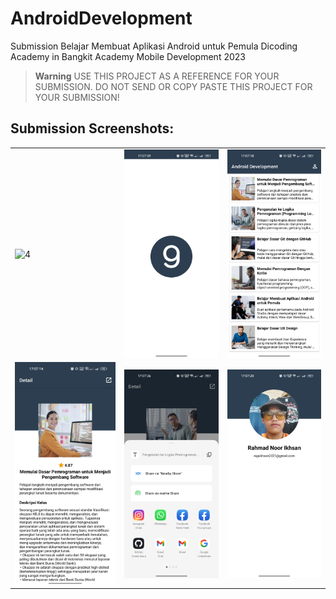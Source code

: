 # AndroidDevelopment
Submission Belajar Membuat Aplikasi Android untuk Pemula Dicoding Academy in Bangkit Academy Mobile Development 2023

> **Warning**
> USE THIS PROJECT AS A REFERENCE FOR YOUR SUBMISSION. DO NOT SEND OR COPY PASTE THIS PROJECT FOR YOUR SUBMISSION!

## Submission Screenshots: 
<table>
    <tr>
        <td><img src="screenshot/androidevelopment.gif" align="center" alt="4"</td>
        <td><img src="screenshot/splashrecycler.jpg" align="center" alt="4"</td>
        <td><img src="screenshot/recycler.jpg" align="center" alt="4"</td>
    </tr>
    <tr>
        <td><img src="screenshot/detailrecycler.jpg" align="center" alt="4"</td>
        <td><img src="screenshot/share.jpg" align="center" alt="4"</td>
        <td><img src="screenshot/profil.jpg" align="center" alt="4"</td>
    </tr>
<table>
